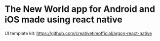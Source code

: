 # The New World app for Android and iOS made using react native

UI template kit: https://github.com/creativetimofficial/argon-react-native
